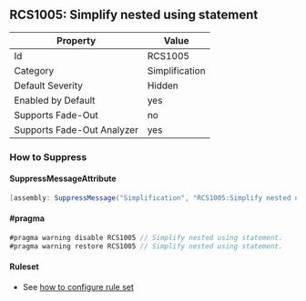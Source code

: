 ## RCS1005: Simplify nested using statement

Property | Value
--- | --- 
Id | RCS1005
Category | Simplification
Default Severity | Hidden
Enabled by Default | yes
Supports Fade-Out | no
Supports Fade-Out Analyzer | yes

### How to Suppress

#### SuppressMessageAttribute

```csharp
[assembly: SuppressMessage("Simplification", "RCS1005:Simplify nested using statement.", Justification = "<Pending>")]
```

#### \#pragma

```csharp
#pragma warning disable RCS1005 // Simplify nested using statement.
#pragma warning restore RCS1005 // Simplify nested using statement.
```

#### Ruleset

* See [how to configure rule set](../HowToConfigureAnalyzers.md)
